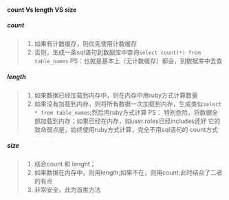 #### count Vs length VS size

##### count
> 1. 如果有计数缓存，则优先使用计数缓存
> 2. 否则，生成一条sql语句到数据库中查询`select count(*) from table_names`
> PS：也就是基本上（无计数缓存）都会，到数据库中去查

##### length
> 1. 如果数据已经加载到内存中，则在内存中用ruby方式计算数量
> 2. 如果没有加载到内存，则将所有数据一次加载到内存，生成类似`select * from table_names`;然后用ruby方式计算
> PS： 特别危险，将数据全部加载到内存；如果已经在内存，如user.roles已经includes还好
>    它的致命弱点是，始终使用ruby方式计算，完全不用sql语句的 count方式

##### size
> 1. 结合count 和 lenght；
> 2. 如果数据在内存中，则用length;如果不在，则用count;此时结合了二者的有点
> 3. 非常安全，此为首推方法




